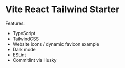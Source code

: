 # Vite React Tailwind Starter

Features:

- TypeScript
- TailwindCSS
- Website icons / dynamic favicon example
- Dark mode
- ESLint
- Commitlint via Husky
